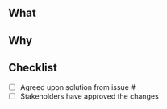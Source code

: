 <!--
Thank you for your interest in the project! We appreciate your submission!

Please fill out the information below to expedite the review and (hopefully)
merge of your pull request!

-->

<!-- What changes are being made? (What feature/bug is being fixed here?)
Check this [list](https://help.github.com/en/articles/closing-issues-using-keywords) of valid keywords.
-->
## What

<!-- Why are these changes necessary? -->
## Why

<!-- Anything else beside this PR that needs to happen? -->
## Checklist

- [ ] Agreed upon solution from issue #
- [ ] Stakeholders have approved the changes
